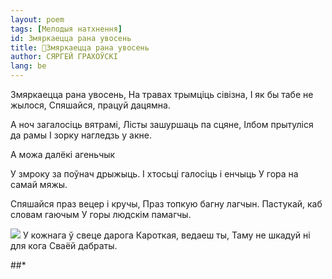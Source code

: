 ```yaml
---
layout: poem
tags: [Мелодыя натхнення]
id: Змяркаецца рана увосень
title: 🚧Змяркаецца рана увосень
author: СЯРГЕЙ ГРАХОЎСКІ
lang: be
---
```



 
Змяркаецца рана увосень, Ha травах трымціць сівізна, I як бы табе не жылося, Спяшайся, працуй дацямна.

А ноч загалосіць вятрамі, Лісты зашуршаць па сцяне, Ілбом прытуліся да рамы I зорку нагледзь у акне.

А можа далёкі агеньчык

У змроку за поўнач дрыжыць. I хтосьці галосіць і енчыць У гора на самай мяжы.

Спяшайся праз вецер і кручы, Праз топкую багну лагчын. Пастукай, каб словам гаючым У горы людскім памагчы.

![](2022-%D0%9C%D1%96%D0%BD%D1%81%D0%BA-%D0%BB%D1%83%D1%87%D0%BD%D0%B0%D1%81%D1%86%D1%8C-%D0%BC%D1%96%D0%BA%D0%BE%D0%BB%D0%B0-%D0%BC%D1%8F%D1%82%D0%BB%D1%96%D1%86%D0%BA%D1%96_html_d1026463cd307b90.jpg) У кожнага ў свеце дарога Кароткая, ведаеш ты, Таму не шкадуй ні для кога Сваёй дабраты.

##*
